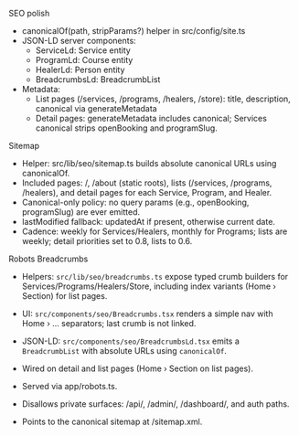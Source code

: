 SEO polish

- canonicalOf(path, stripParams?) helper in src/config/site.ts
- JSON-LD server components:
  - ServiceLd: Service entity
  - ProgramLd: Course entity
  - HealerLd: Person entity
  - BreadcrumbsLd: BreadcrumbList
- Metadata:
  - List pages (/services, /programs, /healers, /store): title, description, canonical via generateMetadata
  - Detail pages: generateMetadata includes canonical; Services canonical strips openBooking and programSlug.

Sitemap

- Helper: src/lib/seo/sitemap.ts builds absolute canonical URLs using canonicalOf.
- Included pages: /, /about (static roots), lists (/services, /programs, /healers), and detail pages for each Service, Program, and Healer.
- Canonical-only policy: no query params (e.g., openBooking, programSlug) are ever emitted.
- lastModified fallback: updatedAt if present, otherwise current date.
- Cadence: weekly for Services/Healers, monthly for Programs; lists are weekly; detail priorities set to 0.8, lists to 0.6.

Robots
Breadcrumbs

- Helpers: `src/lib/seo/breadcrumbs.ts` expose typed crumb builders for Services/Programs/Healers/Store, including index variants (Home › Section) for list pages.
- UI: `src/components/seo/Breadcrumbs.tsx` renders a simple nav with Home › … separators; last crumb is not linked.
- JSON-LD: `src/components/seo/BreadcrumbsLd.tsx` emits a `BreadcrumbList` with absolute URLs using `canonicalOf`.
- Wired on detail and list pages (Home › Section on list pages).


- Served via app/robots.ts.
- Disallows private surfaces: /api/, /admin/, /dashboard/, and auth paths.
- Points to the canonical sitemap at /sitemap.xml.
